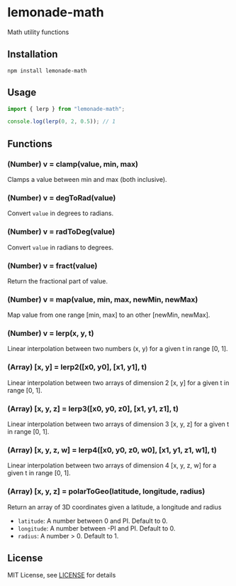 # lemonade-math
Math utility functions

## Installation

```
npm install lemonade-math
```

## Usage

```js
import { lerp } from "lemonade-math";

console.log(lerp(0, 2, 0.5)); // 1

```

## Functions

### (Number) v = clamp(value, min, max)
Clamps a value between min and max (both inclusive).

### (Number) v = degToRad(value)
Convert `value` in degrees to radians.

### (Number) v = radToDeg(value)
Convert `value` in radians to degrees.

### (Number) v = fract(value)
Return the fractional part of value.

### (Number) v = map(value, min, max, newMin, newMax)
Map value from one range [min, max] to an other [newMin, newMax].

### (Number) v = lerp(x, y, t)
Linear interpolation between two numbers (x, y) for a given t in range [0, 1].

### (Array) [x, y] = lerp2([x0, y0], [x1, y1], t)
Linear interpolation between two arrays of dimension 2 [x, y] for a given t in range [0, 1].

### (Array) [x, y, z] = lerp3([x0, y0, z0], [x1, y1, z1], t)
Linear interpolation between two arrays of dimension 3 [x, y, z] for a given t in range [0, 1].

### (Array) [x, y, z, w] = lerp4([x0, y0, z0, w0], [x1, y1, z1, w1], t)
Linear interpolation between two arrays of dimension 4 [x, y, z, w] for a given t in range [0, 1].

### (Array) [x, y, z] = polarToGeo(latitude, longitude, radius)
Return an array of 3D coordinates given a latitude, a longitude and radius
- `latitude`: A number between 0 and PI. Default to 0.
- `longitude`: A number between -PI and PI. Default to 0.
- `radius`: A number > 0. Default to 1.

## License

MIT License, see [LICENSE](https://github.com/raphaelameaume/lemonade-helpers/tree/master/LICENSE) for details